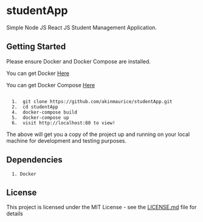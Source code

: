 # studentApp

Simple Node JS React JS Student Management Application.

## Getting Started


Please ensure Docker and Docker Compose are installed.

You can get Docker [Here](https://www.docker.com/get-docker)

You can get Docker Compose [Here](https://docs.docker.com/compose/install/)

```

  1.  git clone https://github.com/akinmaurice/studentApp.git
  2.  cd studentApp
  4.  docker-compose build
  5.  docker-compose up
  6.  visit http://localhost:80 to view!

```

The above will get you a copy of the project up and running on your local machine for development and testing purposes.


## Dependencies

```
  1. Docker
```


## License

This project is licensed under the MIT License - see the [LICENSE.md](https://opensource.org/licenses/MIT) file for details
